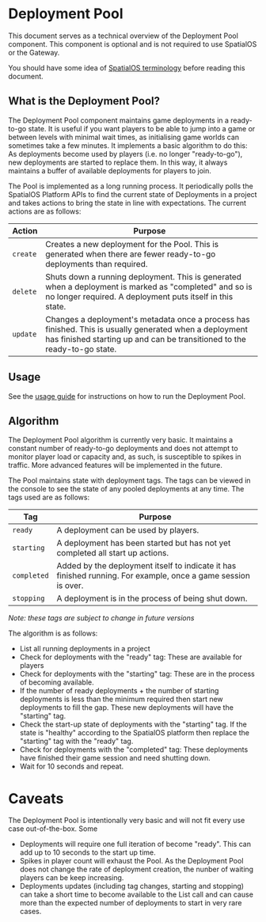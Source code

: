 # Deployment Pool

This document serves as a technical overview of the Deployment Pool component. This component is optional and is not required to use SpatialOS or the Gateway.

You should have some idea of [SpatialOS terminology](https://docs.improbable.io/reference/latest/shared/concepts/spatialos) before reading this document.

## What is the Deployment Pool?

The Deployment Pool component maintains game deployments in a ready-to-go state. It is useful if you want players to be able to jump into a game or between levels with minimal wait times, as initialising game worlds can sometimes take a few minutes. It implements a basic algorithm to do this: As deployments become used by players (i.e. no longer "ready-to-go"), new deployments are started to replace them. In this way, it always maintains a buffer of available deployments for players to join.

The Pool is implemented as a long running process. It periodically polls the SpatialOS Platform APIs to find the current state of Deployments in a project and takes actions to bring the state in line with expectations. The current actions are as follows:

| Action       | Purpose      |
|--------------|--------------|
| `create`     | Creates a new deployment for the Pool. This is generated when there are fewer ready-to-go deployments than required. |
| `delete`     | Shuts down a running deployment. This is generated when a deployment is marked as "completed" and so is no longer required. A deployment puts itself in this state. |
| `update`     | Changes a deployment's metadata once a process has finished. This is usually generated when a deployment has finished starting up and can be transitioned to the ready-to-go state. |

## Usage

See the [usage guide](./usage.md) for instructions on how to run the Deployment Pool.

## Algorithm

The Deployment Pool algorithm is currently very basic. It maintains a constant number of ready-to-go deployments and does not attempt to monitor player load or capacity and, as such, is susceptible to spikes in traffic. More advanced features will be implemented in the future.

The Pool maintains state with deployment tags. The tags can be viewed in the console to see the state of any pooled deployments at any time. The tags used are as follows:

| Tag         | Purpose |
|-------------|---------|
| `ready`     | A deployment can be used by players. |
| `starting`  | A deployment has been started but has not yet completed all start up actions. |
| `completed` | Added by the deployment itself to indicate it has finished running. For example, once a game session is over. |
| `stopping`  | A deployment is in the process of being shut down. |

*Note: these tags are subject to change in future versions*

The algorithm is as follows:
* List all running deployments in a project
* Check for deployments with the "ready" tag: These are available for players
* Check for deployments with the "starting" tag: These are in the process of becoming available.
* If the number of ready deployments + the number of starting deployments is less than the minimum required then start new deployments to fill the gap. These new deployments will have the "starting" tag.
* Check the start-up state of deployments with the "starting" tag. If the state is "healthy" according to the SpatialOS platform then replace the "starting" tag with the "ready" tag. 
* Check for deployments with the "completed" tag: These deployments have finished their game session and need shutting down.
* Wait for 10 seconds and repeat.

# Caveats

The Deployment Pool is intentionally very basic and will not fit every use case out-of-the-box. Some 
* Deployments will require one full iteration of become "ready". This can add up to 10 seconds to the start up time.
* Spikes in player count will exhaust the Pool. As the Deployment Pool does not change the rate of deployment creation, the nunber of waiting players can be keep increasing.
* Deployments updates (including tag changes, starting and stopping) can take a short time to become available to the List call and can cause more than the expected number of deployments to start in very rare cases.
